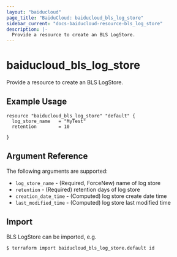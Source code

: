 ```yaml
---
layout: "baiducloud"
page_title: "BaiduCloud: baiducloud_bls_log_store"
sidebar_current: "docs-baiducloud-resource-bls_log_store"
description: |-
  Provide a resource to create an BLS LogStore.
---
```


# baiducloud_bls_log_store

Provide a resource to create an BLS LogStore.

## Example Usage

```hcl
resource "baiducloud_bls_log_store" "default" {
  log_store_name   = "MyTest"
  retention        = 10

}
```

## Argument Reference

The following arguments are supported:

* `log_store_name` - (Required, ForceNew) name of log store
* `retention` - (Required) retention days of log store
* `creation_date_time` - (Computed) log store create date time
* `last_modified_time` - (Computed) log store last modified time


## Import

BLS LogStore can be imported, e.g.

```hcl
$ terraform import baiducloud_bls_log_store.default id
```

